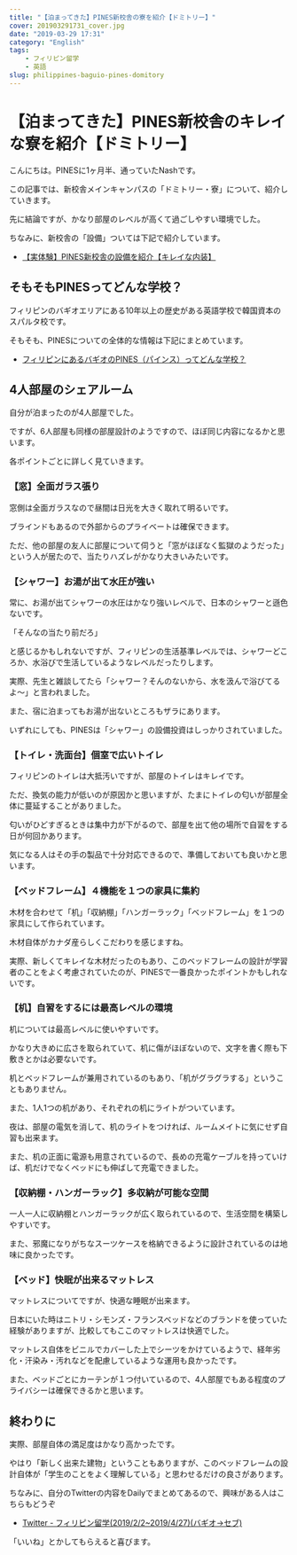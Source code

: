 ```yaml
---
title: "【泊まってきた】PINES新校舎の寮を紹介【ドミトリー】"
cover: 201903291731_cover.jpg
date: "2019-03-29 17:31"
category: "English"
tags:
    - フィリピン留学
    - 英語
slug: philippines-baguio-pines-domitory
---
```


# 【泊まってきた】PINES新校舎のキレイな寮を紹介【ドミトリー】

こんにちは。PINESに1ヶ月半、通っていたNashです。

この記事では、新校舎メインキャンパスの「ドミトリー・寮」について、紹介していきます。

先に結論ですが、かなり部屋のレベルが高くて過ごしやすい環境でした。

ちなみに、新校舎の「設備」ついては下記で紹介しています。

- [【実体験】PINES新校舎の設備を紹介【キレイな内装】](./philippines-baguio-pines-facility)

##  そもそもPINESってどんな学校？

フィリピンのバギオエリアにある10年以上の歴史がある英語学校で韓国資本のスパルタ校です。

そもそも、PINESについての全体的な情報は下記にまとめています。

- [フィリピンにあるバギオのPINES（パインス）ってどんな学校？](./philippines-baguio-pines-summary)

## 4人部屋のシェアルーム

自分が泊まったのが4人部屋でした。

ですが、6人部屋も同様の部屋設計のようですので、ほぼ同じ内容になるかと思います。

各ポイントごとに詳しく見ていきます。

### 【窓】全面ガラス張り

窓側は全面ガラスなので昼間は日光を大きく取れて明るいです。

ブラインドもあるので外部からのプライベートは確保できます。

ただ、他の部屋の友人に部屋について伺うと「窓がほぼなく監獄のようだった」という人が居たので、当たりハズレがかなり大きいみたいです。

### 【シャワー】お湯が出て水圧が強い

常に、お湯が出てシャワーの水圧はかなり強いレベルで、日本のシャワーと遜色ないです。

「そんなの当たり前だろ」

と感じるかもしれないですが、フィリピンの生活基準レベルでは、シャワーどころか、水浴びで生活しているようなレベルだったりします。

実際、先生と雑談してたら「シャワー？そんのないから、水を汲んで浴びてるよ〜」と言われました。

また、宿に泊まってもお湯が出ないところもザラにあります。

いずれにしても、PINESは「シャワー」の設備投資はしっかりされていました。

### 【トイレ・洗面台】個室で広いトイレ

フィリピンのトイレは大抵汚いですが、部屋のトイレはキレイです。

ただ、換気の能力が低いのが原因かと思いますが、たまにトイレの匂いが部屋全体に蔓延することがありました。

匂いがひどすぎるときは集中力が下がるので、部屋を出て他の場所で自習をする日が何回かあります。

気になる人はその手の製品で十分対応できるので、準備しておいても良いかと思います。


### 【ベッドフレーム】４機能を１つの家具に集約

木材を合わせて「机」「収納棚」「ハンガーラック」「ベッドフレーム」を１つの家具にして作られています。

木材自体がカナダ産らしくこだわりを感じますね。

実際、新しくてキレイな木材だったのもあり、このベッドフレームの設計が学習者のことをよく考慮されていたのが、PINESで一番良かったポイントかもしれないです。

### 【机】自習をするには最高レベルの環境

机については最高レベルに使いやすいです。

かなり大きめに広さを取られていて、机に傷がほぼないので、文字を書く際も下敷きとかは必要ないです。

机とベッドフレームが兼用されているのもあり、「机がグラグラする」ということもありません。

また、1人1つの机があり、それぞれの机にライトがついています。

夜は、部屋の電気を消して、机のライトをつければ、ルームメイトに気にせず自習も出来ます。

また、机の正面に電源も用意されているので、長めの充電ケーブルを持っていけば、机だけでなくベッドにも伸ばして充電できました。

### 【収納棚・ハンガーラック】多収納が可能な空間

一人一人に収納棚とハンガーラックが広く取られているので、生活空間を構築しやすいです。

また、邪魔になりがちなスーツケースを格納できるように設計されているのは地味に良かったです。

### 【ベッド】快眠が出来るマットレス

マットレスについてですが、快適な睡眠が出来ます。

日本にいた時はニトリ・シモンズ・フランスベッドなどのブランドを使っていた経験がありますが、比較してもここのマットレスは快適でした。

マットレス自体をビニルでカバーした上でシーツをかけているようで、経年劣化・汗染み・汚れなどを配慮しているような運用も良かったです。

また、ベッドごとにカーテンが１つ付いているので、4人部屋でもある程度のプライバシーは確保できるかと思います。

## 終わりに

実際、部屋自体の満足度はかなり高かったです。

やはり「新しく出来た建物」ということもありますが、このベッドフレームの設計自体が「学生のことをよく理解している」と思わせるだけの良さがあります。

ちなみに、自分のTwitterの内容をDailyでまとめてあるので、興味がある人はこちらもどうぞ

- [Twitter - フィリピン留学(2019/2/2~2019/4/27)(バギオ→セブ)](https://twitter.com/i/moments/1108015112575541249)

「いいね」とかしてもらえると喜びます。
